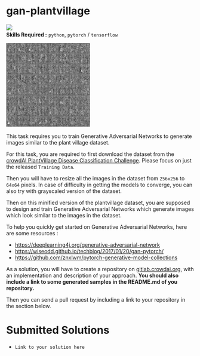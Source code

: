 # gan-plantvillage
![](https://img.shields.io/badge/difficulty-hard-red.svg)   
**Skills Required :** `python`, `pytorch` / `tensorflow`   

![gan-animation](images/gan.gif)

This task requires you to train Generative Adversarial Networks to generate images similar to the plant village dataset.

For this task, you are required to first download the dataset from the [crowdAI PlantVillage Disease Classification Challenge](https://www.crowdai.org/challenges/plantvillage-disease-classification-challenge). Please focus on just the released `Training Data`.

Then you will have to resize all the images in the dataset from `256x256` to `64x64` pixels. In case of difficulty in getting the models to converge, you can also try with grayscaled version of the dataset.

Then on this minified version of the plantvillage dataset, you are supposed to design and train Generative Adversarial Networks which generate images which look similar to the images in the dataset.

To help you quickly get started on Generative Adversarial Networks, here are some resources :

* https://deeplearning4j.org/generative-adversarial-network
* https://wiseodd.github.io/techblog/2017/01/20/gan-pytorch/
* https://github.com/znxlwm/pytorch-generative-model-collections

As a solution, you will have to create a repository on [gitlab.crowdai.org](https://gitlab.crowdai.org), with an implementation and description of your approach.
**You should also include a link to some generated samples in the README.md of you repository.**

Then you can send a pull request by including a link to your repository in the section below.

# Submitted Solutions
* `Link to your solution here`
